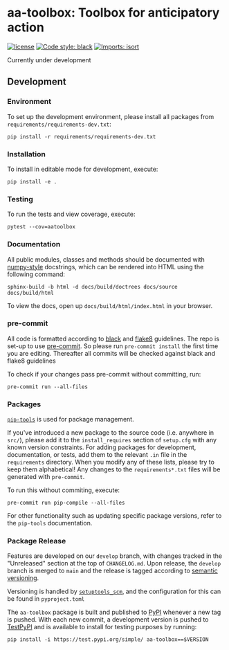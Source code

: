 # aa-toolbox: Toolbox for anticipatory action

[![license](https://img.shields.io/github/license/OCHA-DAP/pa-aa-toolbox.svg)](https://github.com/OCHA-DAP/pa-aa-toolbx/blob/main/LICENSE)
[![Code style: black](https://img.shields.io/badge/code%20style-black-000000.svg)](https://github.com/psf/black)
[![Imports: isort](https://img.shields.io/badge/%20imports-isort-%231674b1?style=flat&labelColor=ef8336)](https://pycqa.github.io/isort/)

Currently under development

## Development

### Environment

To set up the development environment, please install all packages
from `requirements/requirements-dev.txt`:

```shell
pip install -r requirements/requirements-dev.txt
```

### Installation

To install in editable mode for development, execute:

```shell
pip install -e .
```

### Testing

To run the tests and view coverage, execute:

```shell
pytest --cov=aatoolbox
```

### Documentation

All public modules, classes and methods should be documented with
[numpy-style](https://numpydoc.readthedocs.io/en/latest/format.html)
docstrings, which can be rendered into HTML using the following command:

```shell
sphinx-build -b html -d docs/build/doctrees docs/source docs/build/html
```

To view the docs, open up `docs/build/html/index.html` in your browser.

### pre-commit

All code is formatted according to
[black](https://github.com/psf/black) and
[flake8](https://flake8.pycqa.org/en/latest/) guidelines.
The repo is set-up to use
[pre-commit](https://github.com/pre-commit/pre-commit).
So please run `pre-commit install` the first time you are editing.
Thereafter all commits will be checked against black and flake8 guidelines

To check if your changes pass pre-commit without committing, run:

```shell
pre-commit run --all-files
```

### Packages

[`pip-tools`](https://github.com/jazzband/pip-tools)
is used for package management.

If you've introduced a new package to the source code (i.e. anywhere in `src/`),
please add it to the `install_requires` section of `setup.cfg` with any known
version constraints.
For adding packages for development, documentation, or tests,
add them to the relevant `.in` file in the `requirements` directory.
When you modify any of these lists, please try to keep them alphabetical!
Any changes to the `requirements*.txt` files will be generated with `pre-commit`.

To run this without commiting, execute:

```shell
pre-commit run pip-compile --all-files
```

For other functionality such as updating specific package versions, refer to the
`pip-tools` documentation.

### Package Release

Features are developed on our `develop` branch, with changes tracked in the
"Unreleased" section at the top of `CHANGELOG.md`. Upon release, the `develop`
branch is merged  to `main` and the release is tagged according to
[semantic versioning](https://semver.org/spec/v2.0.0.html).

Versioning is handled by
[`setuptools_scm`](https://github.com/pypa/setuptools_scm),
and the configuration for this can be found in `pyproject.toml`

The `aa-toolbox` package is built and published to
[PyPI](https://pypi.org/project/aa-toolbox/)
whenever a new tag is pushed.
With each new commit, a development version is pushed to
[TestPyPI](https://test.pypi.org/project/aa-toolbox)
and is available to install for testing purposes by running:

```shell
pip install -i https://test.pypi.org/simple/ aa-toolbox==$VERSION
```
